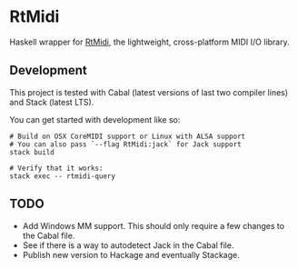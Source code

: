 # RtMidi

Haskell wrapper for [RtMidi](http://www.music.mcgill.ca/~gary/rtmidi/), the lightweight, cross-platform MIDI I/O library.

## Development

This project is tested with Cabal (latest versions of last two compiler lines) and Stack (latest LTS).

You can get started with development like so:

    # Build on OSX CoreMIDI support or Linux with ALSA support
    # You can also pass `--flag RtMidi:jack` for Jack support
    stack build

    # Verify that it works:
    stack exec -- rtmidi-query

## TODO

* Add Windows MM support. This should only require a few changes to the Cabal file.
* See if there is a way to autodetect Jack in the Cabal file.
* Publish new version to Hackage and eventually Stackage.
